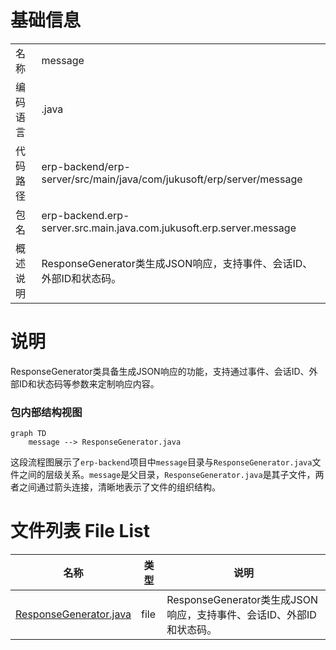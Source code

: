 # 基础信息

|      |      |
|------|------|
| 名称 | message |
| 编码语言 | .java |
| 代码路径 | erp-backend/erp-server/src/main/java/com/jukusoft/erp/server/message |
| 包名 | erp-backend.erp-server.src.main.java.com.jukusoft.erp.server.message |
| 概述说明 | ResponseGenerator类生成JSON响应，支持事件、会话ID、外部ID和状态码。 |

# 说明

ResponseGenerator类具备生成JSON响应的功能，支持通过事件、会话ID、外部ID和状态码等参数来定制响应内容。


### 包内部结构视图

```mermaid
graph TD
    message --> ResponseGenerator.java
```

这段流程图展示了`erp-backend`项目中`message`目录与`ResponseGenerator.java`文件之间的层级关系。`message`是父目录，`ResponseGenerator.java`是其子文件，两者之间通过箭头连接，清晰地表示了文件的组织结构。

# 文件列表 File List

| 名称   | 类型  | 说明 |
|-------|------|-------------|
| [ResponseGenerator.java](ResponseGenerator.md) | file | ResponseGenerator类生成JSON响应，支持事件、会话ID、外部ID和状态码。 |


